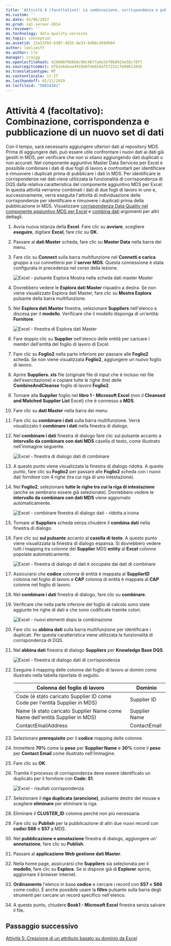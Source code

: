 ```yaml
---
title: 'Attività 4 (facoltativo): La combinazione, corrispondenza e pubblicazione di un nuovo Set di dati | Microsoft Docs'
ms.custom: ''
ms.date: 03/06/2017
ms.prod: sql-server-2014
ms.reviewer: ''
ms.technology: data-quality-services
ms.topic: conceptual
ms.assetid: 13a13f03-b307-4555-8e33-6d98c459d994
author: leolimsft
ms.author: lle
manager: craigg
ms.openlocfilehash: 429608f066b0c99c9677a0e35f0b8925e58c7dff
ms.sourcegitcommit: dfb1e6deaa4919a0f4e654af57252cfb09613dd5
ms.translationtype: MT
ms.contentlocale: it-IT
ms.lasthandoff: 02/11/2019
ms.locfileid: "56014281"
---
```

# <a name="task-4-optional-combining-matching-and-publishing-new-set-of-data"></a>Attività 4 (facoltativo): Combinazione, corrispondenza e pubblicazione di un nuovo set di dati
  Con il tempo, sarà necessario aggiungere ulteriori dati al repository MDS. Prima di aggiungere dati, può essere utile confrontare i nuovi dati ai dati già gestiti in MDS, per verificare che non si stiano aggiungendo dati duplicati o non accurati. Nel componente aggiuntivo Master Data Services per Excel è possibile combinare i dati di due fogli di lavoro e confrontarli per identificare e rimuovere i duplicati prima di pubblicare i dati in MDS. Per identificare le corrispondenze nei dati viene utilizzata la funzionalità di corrispondenza di DQS dalla relativa caratteristica del componente aggiuntivo MDS per Excel. In questa attività verranno combinati i dati di due fogli di lavoro in uno e, successivamente, verrà eseguita l'attività di individuazione delle corrispondenze per identificare e rimuovere i duplicati prima della pubblicazione in MDS. Visualizzare [corrispondenza Data Quality nel componente aggiuntivo MDS per Excel](https://msdn.microsoft.com/library/hh548681.aspx) e [combina dati](https://msdn.microsoft.com/library/hh548680.aspx) argomenti per altri dettagli.  
  
1.  Avvia nuova istanza della **Excel**. Fare clic su **avviare**, scegliere **eseguire**, digitare **Excel**, fare clic su **OK**.  
  
2.  Passare al **dati Master** scheda, fare clic su **Master Data** nella barra dei menu.  
  
3.  Fare clic su **Connect** sulla barra multifunzione nel **Connetti e carica** gruppo a cui connettersi per il **server MDS**. Questa connessione è stata configurata in precedenza nel corso della lezione.  
  
     ![Excel - pulsante Esplora Mostra nella scheda dati master Master](../../2014/tutorials/media/et-combinematchandpublishnewsod-01.jpg "Excel - pulsante Esplora Mostra nella scheda dati master Master")  
  
4.  Dovrebbero vedere le **Esplora dati Master** riquadro a destra. Se non viene visualizzato Esplora dati Master, fare clic su **Mostra Esplora** pulsante della barra multifunzione.  
  
5.  Nel **Esplora dati Master** finestra, selezionare **Suppliers** nell'elenco a discesa per il **modello**. Verificare che il modello disponga di un'entità: **Fornitore**.  
  
     ![Excel - finestra di Esplora dati Master](../../2014/tutorials/media/et-combinematchandpublishnewsod-02.jpg "Excel - finestra di Esplora dati Master")  
  
6.  Fare doppio clic su **Supplier** nell'elenco delle entità per caricare i membri dell'entità del foglio di lavoro di Excel.  
  
7.  Fare clic su **Foglio2** nella parte inferiore per passare alle **Foglio2** scheda. Se non viene visualizzata **Foglio2**, aggiungere un nuovo foglio di lavoro.  
  
8.  Aprire **Suppliers. xls** file (originale file di input che è incluso nei file dell'esercitazione) e copiare tutte le righe (tre) delle **CombineAndCleanse** foglio di lavoro **Foglio2**.  
  
9. Tornare alla **Supplier** foglio nel **libro 1 - Microsoft Excel** (non il **Cleansed and Matched Supplier List** Excel) che è connesso a **MDS**.  
  
10. Fare clic su **dati Master** nella barra dei menu.  
  
11. Fare clic su **combinare i dati** sulla barra multifunzione. Verrà visualizzato il **combinare i dati** nella finestra di dialogo.  
  
12. Nel **combinare i dati** finestra di dialogo fare clic sul pulsante accanto a **intervallo da combinare con dati MDS** casella di testo, come illustrato nell'immagine seguente.  
  
     ![Excel - finestra di dialogo dati di combinare](../../2014/tutorials/media/et-combinematchandpublishnewsod-03.jpg "Excel - finestra di dialogo dati di combinare")  
  
13. A questo punto viene visualizzata la finestra di dialogo ridotta. A questo punto, fare clic su **Foglio2** per passare alle **Foglio2** scheda con i nuovi dati fornitore con 4 righe (tra cui riga di uno intestazione).  
  
14. Nel **Foglio2**, selezionare **tutte le righe tra cui la riga di intestazione** (anche se sembrano essere già selezionate). Dovrebbero vedere le **intervallo da combinare con dati MDS** viene aggiornato automaticamente.  
  
     ![Excel - combinare finestra di dialogo dati - ridotta a icona](../../2014/tutorials/media/et-combinematchandpublishnewsod-04.jpg "Excel - combinare finestra di dialogo dati - ridotta a icona")  
  
15. Tornare al **Suppliers** scheda senza chiudere il **combina dati** nella finestra di dialogo.  
  
16. Fare clic sui **sul pulsante** accanto al **casella di testo**. A questo punto viene visualizzata la finestra di dialogo espansa. Si dovrebbero vedere tutti i mapping tra colonne del **Supplier** MDS **entity** al **Excel** colonne popolate automaticamente.  
  
     ![Excel - finestra di dialogo di dati è occupata dai dati di combinare](../../2014/tutorials/media/et-combinematchandpublishnewsod-05.jpg "Excel - finestra di dialogo di dati è occupata dai dati di combinare")  
  
17. Assicurarsi che **codice** colonna di entità è mappata al **SupplierID** colonna nel foglio di lavoro e **CAP** colonna di entità è mappata al **CAP** colonne nel foglio di lavoro.  
  
18. Nel **combinare i dati** finestra di dialogo, fare clic su **combinare**.  
  
19. Verificare che nella parte inferiore del foglio di calcolo sono state aggiunte tre righe di dati e che sono codificate tramite colori.  
  
     ![Excel - nuovi elementi dopo la combinazione](../../2014/tutorials/media/et-combinematchandpublishnewsod-06.jpg "Excel - nuovi elementi dopo la combinazione")  
  
20. Fare clic su **abbina dati** sulla barra multifunzione per identificare i duplicati. Per questa caratteristica viene utilizzata la funzionalità di corrispondenza di DQS.  
  
21. Nel **abbina dati** finestra di dialogo **Suppliers** per **Knowledge Base DQS**.  
  
     ![Excel - finestra di dialogo dati di corrispondenza](../../2014/tutorials/media/et-combinematchandpublishnewsod-07.jpg "Excel - finestra di dialogo di corrispondenza dei dati")  
  
22. Eseguire il mapping delle colonne del foglio di lavoro ai domini come illustrato nella tabella riportata di seguito.  
  
    |Colonna del foglio di lavoro|Dominio|  
    |----------------------|------------|  
    |Code (è stato caricato Supplier ID come Code per l'entità Supplier in MDS)|Supplier ID|  
    |Name (è stato caricato Supplier Name come Name dell'entità Supplier in MDS)|Supplier Name|  
    |ContactEmailAddress|ContactEmail|  
  
23. Selezionare **prerequisito** per il **codice** mapping delle colonne.  
  
24. Immettere **70%** come la **peso** per **Supplier Name** e **30%** come il **peso** per **Contact Email** come illustrato nell'immagine.  
  
25. Fare clic su **OK**.  
  
26. Tramite il processo di corrispondenza deve essere identificato un duplicato per il fornitore con **Code: S1**.  
  
     ![Excel - risultati corrispondenza](../../2014/tutorials/media/et-combinematchandpublishnewsod-08.jpg "Excel - risultati corrispondenza")  
  
27. Selezionare il **riga duplicata (arancione)**, pulsante destro del mouse e scegliere **eliminare** per eliminare la riga.  
  
28. Eliminare il **CLUSTER_ID** colonna perché non più necessaria.  
  
29. Fare clic su **Publish** per la pubblicazione di altri due nuovi record con **codici S66** e **S57** a MDS.  
  
30. Nel **pubblicazione e annotazione** finestra di dialogo, aggiungere un' **annotazione**, fare clic su **Publish**.  
  
31. Passare al **applicazione Web gestione dati Master**.  
  
32. Nella home page, assicurarsi che **Suppliers** sia selezionata per il **modello**, fare clic su **Esplora**. Se si dispone già di **Explorer** aprire, aggiornare il browser internet.  
  
33. **Ordinamento** l'elenco in base **codice** e cercare i record con **S57** e **S66** come codici. È anche possibile usare la **filtro** pulsante sulla barra degli strumenti per cercare un record specifico nell'elenco.  
  
34. A questo punto, chiudere **Book1 - Microsoft Excel** finestra senza salvare il file.  
  
## <a name="next-step"></a>Passaggio successivo  
 [Attività 5: Creazione di un attributo basato su dominio da Excel](../../2014/tutorials/task-5-creating-a-domain-based-attribute-from-excel.md)  
  
  

